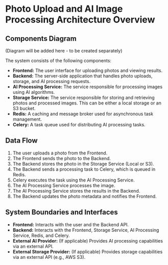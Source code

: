 # Photo Upload and AI Image Processing Architecture Overview

## Components Diagram

(Diagram will be added here - to be created separately)

The system consists of the following components:

*   **Frontend:** The user interface for uploading photos and viewing results.
*   **Backend:** The server-side application that handles photo uploads, storage, and AI processing requests.
*   **AI Processing Service:** The service responsible for processing images using AI algorithms.
*   **Storage Service:** The service responsible for storing and retrieving photos and processed images. This can be either a local storage or an S3 bucket.
*   **Redis:** A caching and message broker used for asynchronous task management.
*   **Celery:** A task queue used for distributing AI processing tasks.

## Data Flow

1.  The user uploads a photo from the Frontend.
2.  The Frontend sends the photo to the Backend.
3.  The Backend stores the photo in the Storage Service (Local or S3).
4.  The Backend sends a processing task to Celery, which is queued in Redis.
5.  Celery executes the task using the AI Processing Service.
6.  The AI Processing Service processes the image.
7.  The AI Processing Service stores the results in the Backend.
8.  The Backend updates the photo metadata and notifies the Frontend.

## System Boundaries and Interfaces

*   **Frontend:** Interacts with the user and the Backend API.
*   **Backend:** Interacts with the Frontend, Storage Service, AI Processing Service, Redis, and Celery.
*   **External AI Provider:** (If applicable) Provides AI processing capabilities via an external API.
*   **External Storage Provider:** (If applicable) Provides storage capabilities via an external API (e.g., AWS S3).